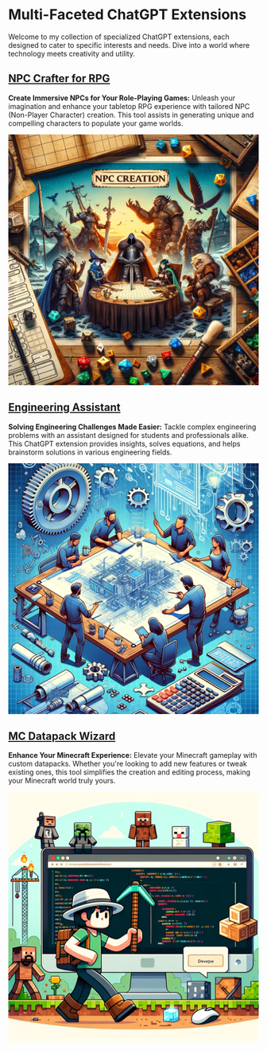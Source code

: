 
# Multi-Faceted ChatGPT Extensions

Welcome to my collection of specialized ChatGPT extensions, each designed to cater to specific interests and needs. Dive into a world where technology meets creativity and utility.

## [NPC Crafter for RPG](https://chat.openai.com/g/g-7HC8U0EuN-npc-crafter)
**Create Immersive NPCs for Your Role-Playing Games:** Unleash your imagination and enhance your tabletop RPG experience with tailored NPC (Non-Player Character) creation. This tool assists in generating unique and compelling characters to populate your game worlds.

![NPC Crafter for RPG](npc_crafter_image.png)

## [Engineering Assistant](https://chat.openai.com/g/g-sAWXG5Y6P-engineering-assistant)
**Solving Engineering Challenges Made Easier:** Tackle complex engineering problems with an assistant designed for students and professionals alike. This ChatGPT extension provides insights, solves equations, and helps brainstorm solutions in various engineering fields.

![Engineering Assistant](engineering_assistant_image.png)

## [MC Datapack Wizard](https://chat.openai.com/g/g-WH03GDgAf-mc-datapack-wizard)
**Enhance Your Minecraft Experience:** Elevate your Minecraft gameplay with custom datapacks. Whether you're looking to add new features or tweak existing ones, this tool simplifies the creation and editing process, making your Minecraft world truly yours.

![MC Datapack Wizard](mc_datapack_wizard_image.png)
